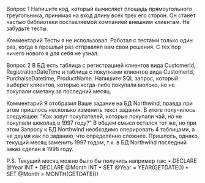 Вопрос 1
Напишите код, который вычисляет площадь прямоугольного треугольника, принимая на вход длину всех трех его сторон. Он станет частью библиотеки поставляемой компанией внешним клиентам. Не забудьте тесты. 

Комментарий
Тесты я не использовал. Работал с тестами только один раз, когда в прошлый раз отправлял вам свои решения. С тех пор ничего нового я для себя не узнал. 

Вопрос 2
В БД есть таблица с регистрацией клиентов вида CustomerId, RegistrationDateTime и таблица с покупками клиентов вида CustomerId, PurchaiseDatetime, ProductName. Напишите SQL запрос, который выберет клиентов, которые когда-либо покупали молоко, но не покупали сметану за последний месяц.

Комментарий
Я отобразил Ваше задание на БД Northwind, правда при этом пришлось несколько изменить текст задания. В итоге получилось следующее: “Как зовут покупателей, которые покупали чай, но не покупали шоколад в 1997 году?” В общем смысл остался тот же, но при этом Запросу к БД Northwind необходимо оперировать 4 таблицами, а не двумя как по заданию, что определённо сложнее. Пришлось, однако, текущий месяц заменить 1997 годом, т.к. в БД Northwind последний заказ сделан в 1998 году. 

P.S. Текущий месяц можно было бы получить например так:
  •	DECLARE @Year	INT
  •	DECLARE @Month	INT
  •	SET @Year = YEAR(GETDATE())
  •	SET @Month = MONTH(GETDATE())

